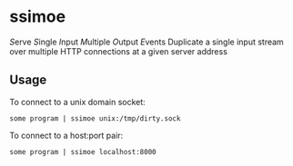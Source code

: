 # ssimoe
*S*erve *S*ingle *I*nput *M*ultiple *O*utput *E*vents
Duplicate a single input stream over multiple HTTP connections at a given server address

## Usage
To connect to a unix domain socket:
```
some program | ssimoe unix:/tmp/dirty.sock
```

To connect to a host:port pair:
```
some program | ssimoe localhost:8000
```
